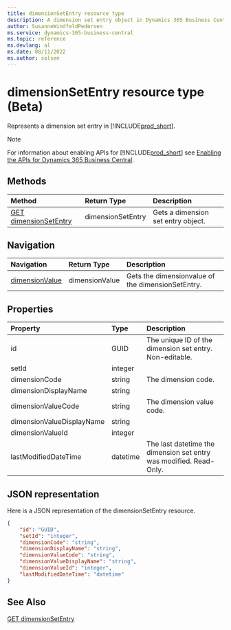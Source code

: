 ```yaml
---
title: dimensionSetEntry resource type
description: A dimension set entry object in Dynamics 365 Business Central.
author: SusanneWindfeldPedersen
ms.service: dynamics-365-business-central
ms.topic: reference
ms.devlang: al
ms.date: 08/11/2022
ms.author: solsen
---
```


# dimensionSetEntry resource type (Beta)

<!-- START>DO_NOT_EDIT -->
<!-- IMPORTANT:Do not edit any of the content between here and the END>DO_NOT_EDIT. -->
Represents a dimension set entry in [!INCLUDE[prod_short](../../../includes/prod_short.md)].

> [!NOTE]
> For information about enabling APIs for [!INCLUDE[prod_short](../../../includes/prod_short.md)] see [Enabling the APIs for Dynamics 365 Business Central](../../../api-reference/v2.0/enabling-apis-for-dynamics-nav.md).

## Methods

| Method | Return Type|Description |
|:--------------------|:-----------|:-------------------------|
|[GET dimensionSetEntry](../api/dynamics_dimensionsetentry_get.md)|dimensionSetEntry|Gets a dimension set entry object.|


## Navigation

| Navigation |Return Type| Description |
|:----------|:----------|:-----------------|
|[dimensionValue](dynamics_dimensionvalue.md)|dimensionValue |Gets the dimensionvalue of the dimensionSetEntry.|

## Properties

| Property           | Type   |Description     |
|:-------------------|:-------|:---------------|
|id|GUID|The unique ID of the dimension set entry. Non-editable.|
|setId|integer||
|dimensionCode|string|The dimension code.|
|dimensionDisplayName|string||
|dimensionValueCode|string|The dimension value code.  |
|dimensionValueDisplayName|string||
|dimensionValueId|integer||
|lastModifiedDateTime|datetime|The last datetime the dimension set entry was modified. Read-Only.|

## JSON representation

Here is a JSON representation of the dimensionSetEntry resource.


```json
{
    "id": "GUID",
    "setId": "integer",
    "dimensionCode": "string",
    "dimensionDisplayName": "string",
    "dimensionValueCode": "string",
    "dimensionValueDisplayName": "string",
    "dimensionValueId": "integer",
    "lastModifiedDateTime": "datetime"
}
```
<!-- IMPORTANT: END>DO_NOT_EDIT -->

## See Also
[GET dimensionSetEntry](../api/dynamics_dimensionsetentry_get.md)
